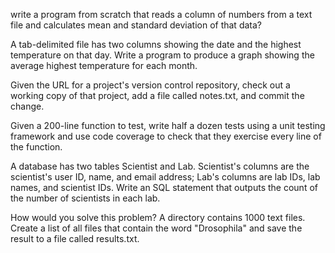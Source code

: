 write a program from scratch that reads a column of numbers 
from a text file and calculates mean and standard deviation of that data?

A tab-delimited file has two columns showing the date and the highest temperature on that day. 
Write a program to produce a graph showing the average highest temperature for each month.

Given the URL for a project's version control repository, check out a working copy 
of that project, add a file called notes.txt, and commit the change.

Given a 200-line function to test, write half a dozen tests using a unit testing framework 
and use code coverage to check that they exercise every line of the function.

A database has two tables Scientist and Lab. Scientist's columns are the scientist's user ID, name, and email address; Lab's columns are lab IDs, 
lab names, and scientist IDs. Write an SQL statement that outputs the count of the number of scientists in each lab.

How would you solve this problem? A directory contains 1000 text files. 
Create a list of all files that contain the word "Drosophila" and save the result to a file called results.txt.
